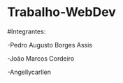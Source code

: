 # Trabalho-WebDev


  #Integrantes:
  
  -Pedro Augusto Borges Assis 
  
  -João Marcos Cordeiro
  
  -Angellycarllen
